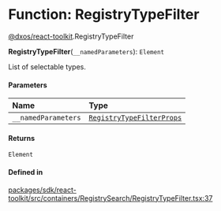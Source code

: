 # Function: RegistryTypeFilter

[@dxos/react-toolkit](../modules/dxos_react_toolkit.md).RegistryTypeFilter

**RegistryTypeFilter**(`__namedParameters`): `Element`

List of selectable types.

#### Parameters

| Name | Type |
| :------ | :------ |
| `__namedParameters` | [`RegistryTypeFilterProps`](../interfaces/dxos_react_toolkit.RegistryTypeFilterProps.md) |

#### Returns

`Element`

#### Defined in

[packages/sdk/react-toolkit/src/containers/RegistrySearch/RegistryTypeFilter.tsx:37](https://github.com/dxos/dxos/blob/main/packages/sdk/react-toolkit/src/containers/RegistrySearch/RegistryTypeFilter.tsx#L37)
